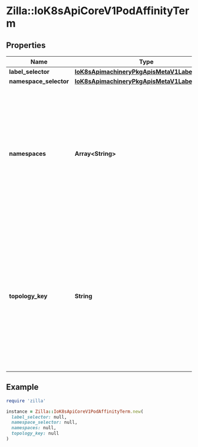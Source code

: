 # Zilla::IoK8sApiCoreV1PodAffinityTerm

## Properties

| Name | Type | Description | Notes |
| ---- | ---- | ----------- | ----- |
| **label_selector** | [**IoK8sApimachineryPkgApisMetaV1LabelSelector**](IoK8sApimachineryPkgApisMetaV1LabelSelector.md) |  | [optional] |
| **namespace_selector** | [**IoK8sApimachineryPkgApisMetaV1LabelSelector**](IoK8sApimachineryPkgApisMetaV1LabelSelector.md) |  | [optional] |
| **namespaces** | **Array&lt;String&gt;** | namespaces specifies a static list of namespace names that the term applies to. The term is applied to the union of the namespaces listed in this field and the ones selected by namespaceSelector. null or empty namespaces list and null namespaceSelector means \&quot;this pod&#39;s namespace\&quot;. | [optional] |
| **topology_key** | **String** | This pod should be co-located (affinity) or not co-located (anti-affinity) with the pods matching the labelSelector in the specified namespaces, where co-located is defined as running on a node whose value of the label with key topologyKey matches that of any node on which any of the selected pods is running. Empty topologyKey is not allowed. |  |

## Example

```ruby
require 'zilla'

instance = Zilla::IoK8sApiCoreV1PodAffinityTerm.new(
  label_selector: null,
  namespace_selector: null,
  namespaces: null,
  topology_key: null
)
```

